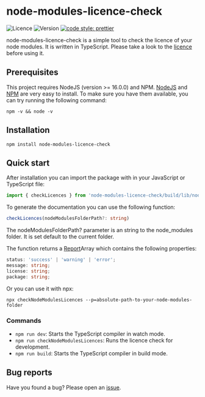 # node-modules-licence-check

![Licence](https://img.shields.io/badge/License-CC--BY--3.0-yellow.svg?style=flat-square) ![Version](https://img.shields.io/github/package-json/v/thekeineahnung/node-modules-licence-check/main?style=flat-square&label=Version) [![code style: prettier](https://img.shields.io/badge/code_style-prettier-ff69b4.svg?style=flat-square)](https://github.com/prettier/prettier)

node-modules-licence-check is a simple tool to check the licence of your node modules. It is written in TypeScript. Please take a look to the [licence](https://github.com/TheKeineAhnung/node-modules-licence-check/blob/main/LICENCE.md) before using it.

## Prerequisites

This project requires NodeJS (version >= 16.0.0) and NPM. [NodeJS](https://nodejs.org/) and [NPM](https://www.npmjs.com/) are very easy to install. To make sure you have them available, you can try running the following command:

```
npm -v && node -v
```

## Installation

```
npm install node-modules-licence-check
```

## Quick start

After installation you can import the package with in your JavaScript or TypeScript file:

```ts
import { checkLicences } from 'node-modules-licence-check/build/lib/nodeModulesLicenceCheck';
```

To generate the documentation you can use the following function:

```ts
checkLicences(nodeModulesFolderPath?: string)
```

The nodeModulesFolderPath? parameter is an string to the node_modules folder. It is set default to the current folder.

The function returns a [Report](https://github.com/TheKeineAhnung/node-modules-licence-check/blob/main/lib/types/Report.ts)Array which contains the following properties:

```ts
status: 'success' | 'warning' | 'error';
message: string;
license: string;
package: string;
```

Or you can use it with npx:

```shell
npx checkNodeModulesLicences --p=absolute-path-to-your-node-modules-folder
```

### Commands

- `npm run dev`: Starts the TypeScript compiler in watch mode.
- `npm run checkNodeModulesLicences`: Runs the licence check for development.
- `npm run build`: Starts the TypeScript compiler in build mode.

## Bug reports

Have you found a bug? Please open an [issue](https://github.com/TheKeineAhnung/node-modules-licence-check/issues/new).

[cc-by-nc-sa]: http://creativecommons.org/licenses/by-nc-sa/4.0/
[cc-by-nc-sa-image]: https://licensebuttons.net/l/by-nc-sa/4.0/88x31.png
[cc-by-nc-sa-shield]: https://img.shields.io/badge/License-CC%20BY--NC--SA--4.0-yellow.svg?style=flat-square
